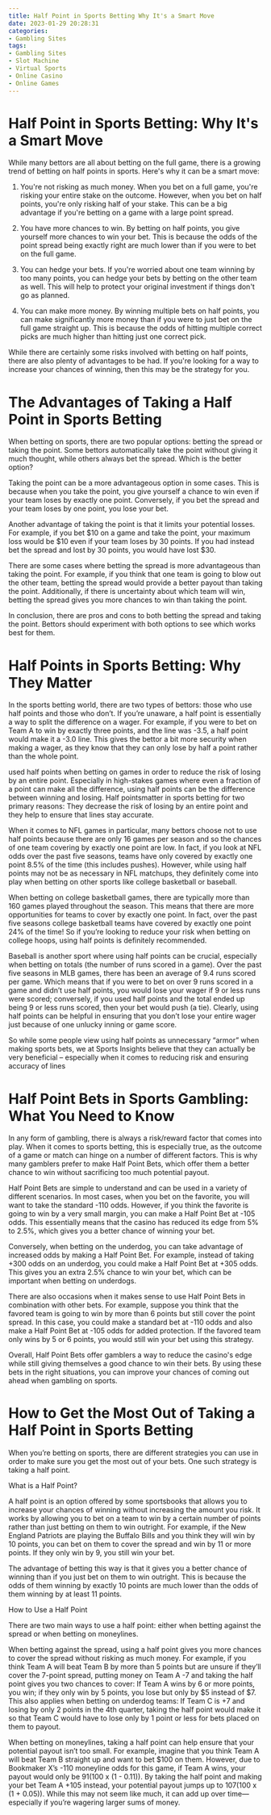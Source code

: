 ```yaml
---
title: Half Point in Sports Betting Why It's a Smart Move
date: 2023-01-29 20:28:31
categories:
- Gambling Sites
tags:
- Gambling Sites
- Slot Machine
- Virtual Sports
- Online Casino
- Online Games
---
```



#  Half Point in Sports Betting: Why It's a Smart Move

While many bettors are all about betting on the full game, there is a growing trend of betting on half points in sports. Here's why it can be a smart move:

1. You're not risking as much money. When you bet on a full game, you're risking your entire stake on the outcome. However, when you bet on half points, you're only risking half of your stake. This can be a big advantage if you're betting on a game with a large point spread.

2. You have more chances to win. By betting on half points, you give yourself more chances to win your bet. This is because the odds of the point spread being exactly right are much lower than if you were to bet on the full game.

3. You can hedge your bets. If you're worried about one team winning by too many points, you can hedge your bets by betting on the other team as well. This will help to protect your original investment if things don't go as planned.

4. You can make more money. By winning multiple bets on half points, you can make significantly more money than if you were to just bet on the full game straight up. This is because the odds of hitting multiple correct picks are much higher than hitting just one correct pick.

While there are certainly some risks involved with betting on half points, there are also plenty of advantages to be had. If you're looking for a way to increase your chances of winning, then this may be the strategy for you.

#  The Advantages of Taking a Half Point in Sports Betting

When betting on sports, there are two popular options: betting the spread or taking the point. Some bettors automatically take the point without giving it much thought, while others always bet the spread. Which is the better option?

Taking the point can be a more advantageous option in some cases. This is because when you take the point, you give yourself a chance to win even if your team loses by exactly one point. Conversely, if you bet the spread and your team loses by one point, you lose your bet.

Another advantage of taking the point is that it limits your potential losses. For example, if you bet $10 on a game and take the point, your maximum loss would be $10 even if your team loses by 30 points. If you had instead bet the spread and lost by 30 points, you would have lost $30.

There are some cases where betting the spread is more advantageous than taking the point. For example, if you think that one team is going to blow out the other team, betting the spread would provide a better payout than taking the point. Additionally, if there is uncertainty about which team will win, betting the spread gives you more chances to win than taking the point.

In conclusion, there are pros and cons to both betting the spread and taking the point. Bettors should experiment with both options to see which works best for them.

#  Half Points in Sports Betting: Why They Matter

In the sports betting world, there are two types of bettors: those who use half points and those who don’t. If you’re unaware, a half point is essentially a way to split the difference on a wager. For example, if you were to bet on Team A to win by exactly three points, and the line was -3.5, a half point would make it a -3.0 line. This gives the bettor a bit more security when making a wager, as they know that they can only lose by half a point rather than the whole point.

 used half points when betting on games in order to reduce the risk of losing by an entire point. Especially in high-stakes games where even a fraction of a point can make all the difference, using half points can be the difference between winning and losing. Half pointsmatter in sports betting for two primary reasons: They decrease the risk of losing by an entire point and they help to ensure that lines stay accurate.

When it comes to NFL games in particular, many bettors choose not to use half points because there are only 16 games per season and so the chances of one team covering by exactly one point are low. In fact, if you look at NFL odds over the past five seasons, teams have only covered by exactly one point 8.5% of the time (this includes pushes). However, while using half points may not be as necessary in NFL matchups, they definitely come into play when betting on other sports like college basketball or baseball.

When betting on college basketball games, there are typically more than 160 games played throughout the season. This means that there are more opportunities for teams to cover by exactly one point. In fact, over the past five seasons college basketball teams have covered by exactly one point 24% of the time! So if you’re looking to reduce your risk when betting on college hoops, using half points is definitely recommended.

Baseball is another sport where using half points can be crucial, especially when betting on totals (the number of runs scored in a game). Over the past five seasons in MLB games, there has been an average of 9.4 runs scored per game. Which means that if you were to bet on over 9 runs scored in a game and didn’t use half points, you would lose your wager if 9 or less runs were scored; conversely, if you used half points and the total ended up being 9 or less runs scored, then your bet would push (a tie). Clearly, using half points can be helpful in ensuring that you don’t lose your entire wager just because of one unlucky inning or game score.

So while some people view using half points as unnecessary “armor” when making sports bets, we at Sports Insights believe that they can actually be very beneficial – especially when it comes to reducing risk and ensuring accuracy of lines

#  Half Point Bets in Sports Gambling: What You Need to Know

In any form of gambling, there is always a risk/reward factor that comes into play. When it comes to sports betting, this is especially true, as the outcome of a game or match can hinge on a number of different factors. This is why many gamblers prefer to make Half Point Bets, which offer them a better chance to win without sacrificing too much potential payout.

Half Point Bets are simple to understand and can be used in a variety of different scenarios. In most cases, when you bet on the favorite, you will want to take the standard -110 odds. However, if you think the favorite is going to win by a very small margin, you can make a Half Point Bet at -105 odds. This essentially means that the casino has reduced its edge from 5% to 2.5%, which gives you a better chance of winning your bet.

Conversely, when betting on the underdog, you can take advantage of increased odds by making a Half Point Bet. For example, instead of taking +300 odds on an underdog, you could make a Half Point Bet at +305 odds. This gives you an extra 2.5% chance to win your bet, which can be important when betting on underdogs.

There are also occasions when it makes sense to use Half Point Bets in combination with other bets. For example, suppose you think that the favored team is going to win by more than 6 points but still cover the point spread. In this case, you could make a standard bet at -110 odds and also make a Half Point Bet at -105 odds for added protection. If the favored team only wins by 5 or 6 points, you would still win your bet using this strategy.

Overall, Half Point Bets offer gamblers a way to reduce the casino's edge while still giving themselves a good chance to win their bets. By using these bets in the right situations, you can improve your chances of coming out ahead when gambling on sports.

#  How to Get the Most Out of Taking a Half Point in Sports Betting

When you’re betting on sports, there are different strategies you can use in order to make sure you get the most out of your bets. One such strategy is taking a half point.

What is a Half Point?

A half point is an option offered by some sportsbooks that allows you to increase your chances of winning without increasing the amount you risk. It works by allowing you to bet on a team to win by a certain number of points rather than just betting on them to win outright. For example, if the New England Patriots are playing the Buffalo Bills and you think they will win by 10 points, you can bet on them to cover the spread and win by 11 or more points. If they only win by 9, you still win your bet.

The advantage of betting this way is that it gives you a better chance of winning than if you just bet on them to win outright. This is because the odds of them winning by exactly 10 points are much lower than the odds of them winning by at least 11 points.

How to Use a Half Point

There are two main ways to use a half point: either when betting against the spread or when betting on moneylines.

When betting against the spread, using a half point gives you more chances to cover the spread without risking as much money. For example, if you think Team A will beat Team B by more than 5 points but are unsure if they’ll cover the 7-point spread, putting money on Team A -7 and taking the half point gives you two chances to cover: If Team A wins by 6 or more points, you win; if they only win by 5 points, you lose but only by $5 instead of $7. This also applies when betting on underdog teams: If Team C is +7 and losing by only 2 points in the 4th quarter, taking the half point would make it so that Team C would have to lose only by 1 point or less for bets placed on them to payout.

When betting on moneylines, taking a half point can help ensure that your potential payout isn’t too small. For example, imagine that you think Team A will beat Team B straight up and want to bet $100 on them. However, due to Bookmaker X’s -110 moneyline odds for this game, if Team A wins, your payout would only be $91 ($100 x (1 - 0.11)). By taking the half point and making your bet Team A +105 instead, your potential payout jumps up to $107 ($100 x (1 + 0.05)). While this may not seem like much, it can add up over time—especially if you’re wagering larger sums of money.